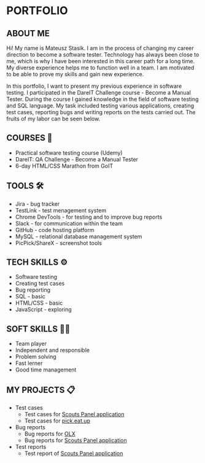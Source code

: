 # PORTFOLIO
## ABOUT ME
Hi! My name is Mateusz Stasik. I am in the process of changing my career direction to become a software tester. Technology has always been close to me, which is why I have been interested in this career path for a long time. My diverse experience helps me to function well in a team. I am motivated to be able to prove my skills and gain new experience.

In this portfolio, I want to present my previous experience in software testing. I participated in the DareIT Challenge course - Become a Manual Tester. During the course I gained knowledge in the field of software testing and SQL language. My task included testing various applications, creating test cases, reporting bugs and writing reports on the tests carried out. The fruits of my labor can be seen below.
## COURSES 📝
* Practical software testing course (Udemy)
* DareIT: QA Challenge - Become a Manual Tester
* 6-day HTML/CSS Marathon from GoIT
## TOOLS 🛠️
* Jira - bug tracker
* TestLink - test menagement system
* Chrome DevTools - for testing and to improve bug reports
* Slack - for communication within the team
* GitHub - code hosting platform
* MySQL - relational database management system
* PicPick/ShareX - screenshot tools
## TECH SKILLS ⚙️
* Software testing
* Creating test cases
* Bug reporting
* SQL - basic
* HTML/CSS - basic 
* JavaScript - exploring
## SOFT SKILLS  🙆‍♂️
* Team player
* Independent and responsible
* Problem solving
* Fast lerner
* Good time management
## MY PROJECTS 📋
* Test cases
  * Test cases for [Scouts Panel application](https://docs.google.com/document/d/1ShAxMBtIM40MEusP4MH9FDpRaejc_5dtY5cBYaVR0js/edit)
  * Test cases for [pick.eat.up](https://docs.google.com/document/d/1r6Zfs40eKfmhoN4T11rXH6OnIItJmzWU-CytkcpaZ88/edit)
* Bug reports
  * Bug reports for [OLX](https://docs.google.com/document/d/1FduMwhyPuHoQ42iQjNX-fywfPtNZZBhIic7fNHHmbfs/edit)
  * Bug reports for [Scouts Panel application](https://docs.google.com/document/d/19cX4sEr1jw9WlRcaCw_JHbZvCTCcQ3VMrDPWIucBRAs/edit)
* Test reports
  * Test report of [Scouts Panel application](https://docs.google.com/document/d/111OiOHOOgi_N0JeAoB5dKNwR5lswSNp4GmUJku2X6UY/edit)
